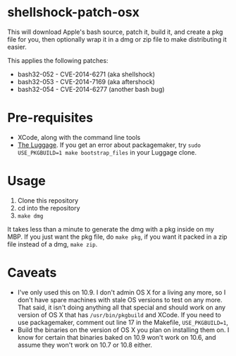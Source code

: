 shellshock-patch-osx
====================

This will download Apple's bash source, patch it, build it, and create a pkg file for you, then optionally wrap it in a dmg or zip file to make distributing it easier.

This applies the following patches:
* bash32-052 - CVE-2014-6271 (aka shellshock)
* bash32-053 - CVE-2014-7169 (aka aftershock)
* bash32-054 - CVE-2014-6277 (another bash bug)

# Pre-requisites
* XCode, along with the command line tools
* [The Luggage](https://github.com/unixorn/luggage). If you get an error about packagemaker, try `sudo USE_PKGBUILD=1 make bootstrap_files` in your Luggage clone.

# Usage
1. Clone this repository
2. cd into the repository
3. `make dmg`

It takes less than a minute to generate the dmg with a pkg inside on my MBP. If you just want the pkg file, do `make pkg`, if you want it packed in a zip file instead of a dmg, `make zip`. 

# Caveats
* I've only used this on 10.9. I don't admin OS X for a living any more, so I don't have spare machines with stale OS versions to test on any more. That said, it isn't doing anything all that special and should work on any version of OS X that has `/usr/bin/pkgbuild` and XCode. If you need to use packagemaker, comment out line 17 in the Makefile, `USE_PKGBUILD=1`, 
* Build the binaries on the version of OS X you plan on installing them on. I know for certain that binaries baked on 10.9 won't work on 10.6, and assume they won't work on 10.7 or 10.8 either.
